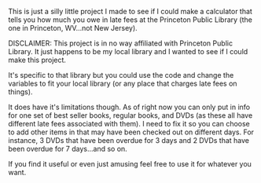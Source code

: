 This is just a silly little project I made to see if I could make a calculator that tells you how much you owe in late fees at the Princeton Public Library (the one in Princeton, WV...not New Jersey). 

DISCLAIMER: This project is in no way affiliated with Princeton Public Library. It just happens to be my local library and I wanted to see if I could make this project.

It's specific to that library but you could use the code and change the variables to fit your local library (or any place that charges late fees on things). 

It does have it's limitations though. As of right now you can only put in info for one set of best seller books, regular books, and DVDs (as these all have different late fees associated with them). I need to fix it so you can choose to add other items in that may have been checked out on different days. For instance, 3 DVDs that have been overdue for 3 days and 2 DVDs that have been overdue for 7 days...and so on.

If you find it useful or even just amusing feel free to use it for whatever you want.
